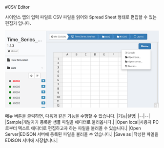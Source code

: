 #CSV Editor

사이언스 앱의 입력 파일로 CSV 파일을 읽어와 Spread Sheet 형태로 편집할 수 있는 편집기 입니다.

![csv 에디터](../asset/image/06/csv.png)

메뉴 버튼을 클릭하면, 다음과 같은 기능을 수행할 수 있습니다.
|기능|설명|
|--|--|
|Sample|개발자가 등록한 샘플 파일을 에디터로 불러옵니다.|
|Open local|사용자 PC로부터 텍스트 에디터로 편집하고자 하는 파일을 불러올 수 있습니다.|
|Open Server|EDISON 서버에 등록된 파일을 불러올 수 있습니다.|
|Save as |작성한 파일을 EDISON 서버에 저장합니다.|
